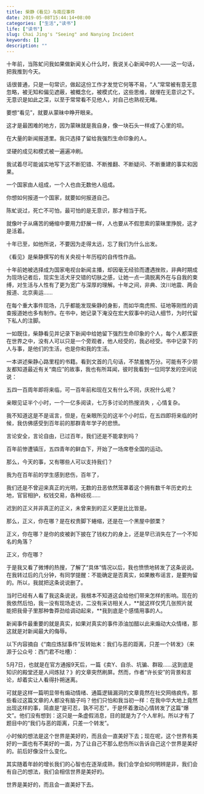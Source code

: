 ```yaml
---
title: 柴静《看见》与南应事件
date: 2019-05-08T15:44:14+08:00
categories: ["生活","读书"]
life: ["读书"]
slug: Chai Jing's "Seeing" and Nanying Incident
keywords: []
description: ""
---
```


十年前，当陈虻问我如果做新闻关心什么时，我说关心新闻中的人——这一句话，把我推到今天。

话很普通，只是一句常识，做起这份工作才发觉它何等不易，“人”常常被有意无意忽略，被无知和偏见遮蔽，被概念化，被模式化，这些思维，就埋在无意识之下。无意识是如此之深，以至于常常看不见他人，对自己也熟视无睹。

要想“看见”，就要从蒙昧中睁开眼来。

这才是最困难的地方，因为蒙昧就是我自身，像一块石头一样成了心里的坝。

在大量的新闻报道里。我只选择了留给我强烈生命印象的人。

坚硬的成见和模式被一遍遍冲刷。

我试着尽可能诚实地写下这不断犯错、不断推翻、不断疑问、不断重建的事实和因果。

一个国家由人组成，一个人也由无数他人组成。

你想如何报道一个国家，就要如何报道自己。

陈虻说过，死亡不可怕，最可怕的是无意识，那才相当于死。

就像叶子从痛苦的蜷缩中要用力舒展一样，人也要从不假思索的蒙昧里挣脱，这才是活着。

十年已至，如他所说，不要因为走得太远，忘了我们为什么出发。



《看见》是柴静撰写的有关央视十年历程的自传性作品。

十年前她被选择成为国家电视台新闻主播，却因毫无经验而遭遇挫败，非典时期成为现场记者后，现实生活犬牙交错的切肤之感，让她一点一滴脱离外在与自我的束缚，对生活与人性有了更为宽广与深厚的理解。十年之间，非典、汶川地震、两会报道、北京奥运……

在每个重大事件现场，几乎都能发现柴静的身影，而如华南虎照、征地等刚性的调查报道她也多有制作。在书中，她记录下淹没在宏大叙事中的动人细节，为时代留下私人的注脚。

一如既往，柴静看见并记录下新闻中给她留下强烈生命印象的个人，每个人都深嵌在世界之中，没有人可以只是一个旁观者，他人经受的，我必经受。书中记录下的人与事，是他们的生活，也是你和我的生活。



一本讲述柴静心路里程的书籍。看到文首的几句话，不禁羞愧万分。可能有不少朋友都知道最近有关“南应”的故事，我也有所耳闻，彼时我看到一位同学发的空间说说：

五四一百周年即将来临，可一百年前和现在又有什么不同，庆祝什么呢？

亲眼见证半个小时，一个一亿多阅读，七万多讨论的热搜消失 ，心情复杂。

我不知道这是不是谣言，但是，在亲眼所见的这半个小时后，在五四即将来临的时候，我仿佛感受到百年前的那群青年学子的悲愤。

言论安全，言论自由，已过百年，我们还是不能拿到吗？

百年前惨遭镇压，五四青年的鲜血下，开始了一场席卷全国的运动。

那么，今天的事，又有哪些人可以支持我们？

我为在百年前的学生感到悲伤，百年了，

我们还是不曾迎来真正的光明，无数的丑恶依然笼罩着这个拥有数千年历史的土地，官官相护，权钱交易，各种歧视……

迟到的正义并非真正的正义，未曾来到的正义更是比比皆是。

那么，正义，你在哪？是在权贵脚下蜷缩，还是在一个黑屋中颤栗？

正义，你在哪？是你的皮被剥下披在了钱权力的身上，还是早已消失在了一个不知名的角落？

正义，你在哪？

于是我又看了微博的热搜，了解了“具体”情况以后，我也愤愤地转发了这条说说。在我转过后的几分钟，有同学提醒：不能确定是否真实，如果散布谣言，是要拘留的。所以，我就把这条说说删了。

当时已经有人看了我这条说说，我根本不知道这会给他们带来怎样的影响。现在的我依然后怕，我一没有现场走访，二没有采访相关人，**就这样仅凭几张照片就能把我骨子里那种鲁莽劲给调动起来，**我到底是个感情用事的人。

新闻事件最重要的就是真实，如果对真实的事件添油加醋以此来煽动大众情绪，那这就是对新闻最大的侮辱。

以下内容摘自《“南应炼狱事件”反转始末：我们与恶的距离，只差一个转发》（来源于公众号：西门君不吐槽）：

5月7日，也就是在官方通报9天后，一篇《卖Y、自杀、坑骗、群殴……这到底是知识的殿堂还是人间炼狱？》的文章突然刷屏。然而，作者“许长安”的背景和言论，却着实让人看得扑朔迷离。

可就是这样一篇明显带有煽动情绪、通篇逻辑漏洞的文章竟然在社交网络疯传。那些看过这篇文章的人都没有脑子吗？他们只怕和我当初一样：在我中华大地上竟然出现这样的事，简直是“是可忍，孰不可忍”，于是怀着激动心情转发了这篇“爆文”。他们没有想到：这只是一条虚假消息，目的就是为了个人牟利。所以才有了题目中的“我们与恶的距离，只差一个转发”。

小时候的想法是这个世界是美好的，而且会一直美好下去；现在呢，这个世界有美好的一面也有不美好的一面，为了让自己不那么悲伤所以告诉自己这个世界是美好的。前后好像没什么变化。

其实随着年龄的增长我们的心智也在逐渐成熟，我们会学会如何明辨是非，我们会有自己的想法，我们会相信世界是美好的。

世界是美好的，而且会一直美好下去。